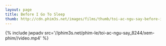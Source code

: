 ```yaml
---
layout: page
title: Before I Go To Sleep
thumb: http://cdn.phim3s.net/images/films/thumb/toi-ac-ngu-say-before-i-go-to-sleep-2014.jpg
---
```

{% include jwpadv src='//phim3s.net/phim-le/toi-ac-ngu-say_8244/xem-phim//video.mp4' %}